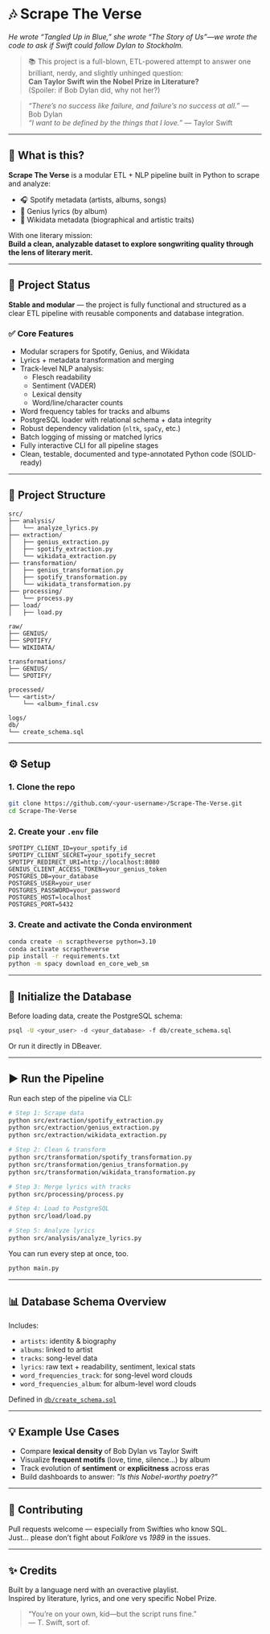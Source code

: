 # 🎶 Scrape The Verse

*He wrote “Tangled Up in Blue,” she wrote “The Story of Us”—we wrote the code to ask if Swift could follow Dylan to Stockholm.*

> 📚 This project is a full-blown, ETL-powered attempt to answer one brilliant, nerdy, and slightly unhinged question:  
> **Can Taylor Swift win the Nobel Prize in Literature?**  
> (Spoiler: if Bob Dylan did, why not her?)

> *“There’s no success like failure, and failure’s no success at all.”* — Bob Dylan  
> *“I want to be defined by the things that I love.”* — Taylor Swift

---

## 🚀 What is this?

**Scrape The Verse** is a modular ETL + NLP pipeline built in Python to scrape and analyze:

- 🎧 Spotify metadata (artists, albums, songs)
- 📝 Genius lyrics (by album)
- 🧠 Wikidata metadata (biographical and artistic traits)

With one literary mission:  
**Build a clean, analyzable dataset to explore songwriting quality through the lens of literary merit.**

---

## 🧠 Project Status

**Stable and modular** — the project is fully functional and structured as a clear ETL pipeline with reusable components and database integration.

### ✅ Core Features

- Modular scrapers for Spotify, Genius, and Wikidata
- Lyrics + metadata transformation and merging
- Track-level NLP analysis:
  - Flesch readability
  - Sentiment (VADER)
  - Lexical density
  - Word/line/character counts
- Word frequency tables for tracks and albums
- PostgreSQL loader with relational schema + data integrity
- Robust dependency validation (`nltk`, `spaCy`, etc.)
- Batch logging of missing or matched lyrics
- Fully interactive CLI for all pipeline stages
- Clean, testable, documented and type-annotated Python code (SOLID-ready)

---

## 📁 Project Structure

```text
src/
├── analysis/
│   └── analyze_lyrics.py
├── extraction/
│   ├── genius_extraction.py
│   ├── spotify_extraction.py
│   └── wikidata_extraction.py
├── transformation/
│   ├── genius_transformation.py
│   ├── spotify_transformation.py
│   └── wikidata_transformation.py
├── processing/
│   └── process.py
├── load/
│   ├── load.py

raw/
├── GENIUS/
├── SPOTIFY/
└── WIKIDATA/

transformations/
├── GENIUS/
└── SPOTIFY/

processed/
└── <artist>/
    └── <album>_final.csv

logs/
db/
└── create_schema.sql
```

---

## ⚙️ Setup

### 1. Clone the repo

```bash
git clone https://github.com/<your-username>/Scrape-The-Verse.git
cd Scrape-The-Verse
```

### 2. Create your `.env` file

```dotenv
SPOTIPY_CLIENT_ID=your_spotify_id
SPOTIPY_CLIENT_SECRET=your_spotify_secret
SPOTIPY_REDIRECT_URI=http://localhost:8080
GENIUS_CLIENT_ACCESS_TOKEN=your_genius_token
POSTGRES_DB=your_database
POSTGRES_USER=your_user
POSTGRES_PASSWORD=your_password
POSTGRES_HOST=localhost
POSTGRES_PORT=5432
```

### 3. Create and activate the Conda environment

```bash
conda create -n scraptheverse python=3.10
conda activate scraptheverse
pip install -r requirements.txt
python -m spacy download en_core_web_sm
```

---

## 🧪 Initialize the Database

Before loading data, create the PostgreSQL schema:

```bash
psql -U <your_user> -d <your_database> -f db/create_schema.sql
```

Or run it directly in DBeaver.

---

## ▶️ Run the Pipeline

Run each step of the pipeline via CLI:

```bash
# Step 1: Scrape data
python src/extraction/spotify_extraction.py
python src/extraction/genius_extraction.py
python src/extraction/wikidata_extraction.py

# Step 2: Clean & transform
python src/transformation/spotify_transformation.py
python src/transformation/genius_transformation.py
python src/transformation/wikidata_transformation.py

# Step 3: Merge lyrics with tracks
python src/processing/process.py

# Step 4: Load to PostgreSQL
python src/load/load.py

# Step 5: Analyze lyrics
python src/analysis/analyze_lyrics.py
```

You can run every step at once, too.

```bash
python main.py
```

---

## 📊 Database Schema Overview

Includes:

- `artists`: identity & biography  
- `albums`: linked to artist  
- `tracks`: song-level data  
- `lyrics`: raw text + readability, sentiment, lexical stats  
- `word_frequencies_track`: for song-level word clouds  
- `word_frequencies_album`: for album-level word clouds

Defined in [`db/create_schema.sql`](db/create_schema.sql)

---

## 💡 Example Use Cases

- Compare **lexical density** of Bob Dylan vs Taylor Swift  
- Visualize **frequent motifs** (love, time, silence...) by album  
- Track evolution of **sentiment** or **explicitness** across eras  
- Build dashboards to answer: *"Is this Nobel-worthy poetry?"*

---

## 🤝 Contributing

Pull requests welcome — especially from Swifties who know SQL.  
Just… please don’t fight about *Folklore* vs *1989* in the issues.

---

## ✨ Credits

Built by a language nerd with an overactive playlist.  
Inspired by literature, lyrics, and one very specific Nobel Prize.

> “You’re on your own, kid—but the script runs fine.”  
> — T. Swift, sort of.
